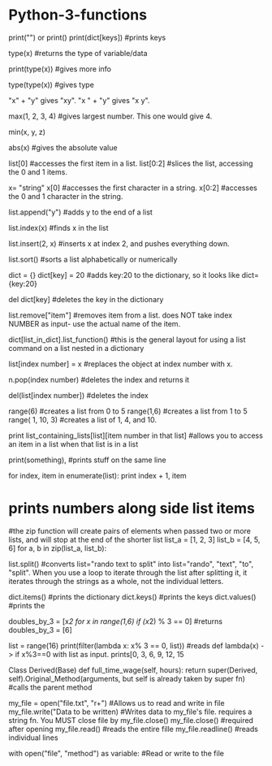 # Python-3-functions

print("") or print()
print(dict[keys]) #prints keys 

type(x) #returns the type of variable/data

print(type(x)) #gives more info

type(type(x)) #gives type

"x" + "y" gives "xy". "x " + "y" gives "x y".

max(1, 2, 3, 4) #gives largest number. This one would give 4. 

min(x, y, z)

abs(x) #gives the absolute value

list[0] #accesses the first item in a list.
list[0:2] #slices the list, accessing the 0 and 1 items.

x= "string"
x[0] #accesses the first character in a string.
x[0:2] #accesses the 0 and 1 character in the string.


list.append("y") #adds y to the end of a list

list.index(x) #finds x in the list

list.insert(2, x) #inserts x at index 2, and pushes everything down.

list.sort() #sorts a list alphabetically or numerically

dict = {}
dict[key] = 20 #adds key:20 to the dictionary, so it looks like dict={key:20}

del dict[key] #deletes the key in the dictionary

list.remove["item"] #removes item from a list. does NOT take index NUMBER as input- use the actual name of the item.

dict[list_in_dict].list_function() #this is the general layout for using a list command on a list nested in a dictionary

list[index number] = x #replaces the object at index number with x.

n.pop(index number) #deletes the index and returns it

del(list[index number]) #deletes the index 

range(6) #creates a list from 0 to 5
range(1,6) #creates a list from 1 to 5
range( 1, 10, 3) #creates a list of 1, 4, and 10. 

print list_containing_lists[list][item number in that list] #allows you to access an item in a list when that list is in a list

print(something), #prints stuff on the same line

for index, item in enumerate(list):
  print index + 1, item
  # prints numbers along side list items
  
#the zip function will create pairs of elements when passed two or more lists, and will stop at the end of the shorter list
list_a = [1, 2, 3]
list_b = [4, 5, 6]
for a, b in zip(list_a, list_b):
  
list.split() #converts list="rando text to split" into list="rando", "text", "to", "split". When you use a loop to iterate through the list after splitting it, it iterates through the strings as a whole, not the individual letters.

dict.items() #prints the dictionary
dict.keys() #prints the keys
dict.values() #prints the 

doubles_by_3 = [x*2 for x in range(1,6) if (x*2) % 3 == 0] #returns doubles_by_3 = [6]

list = range(16)
print(filter(lambda x: x% 3 == 0, list)) #reads def lambda(x) - > if x%3==0 with list as input. prints[0, 3, 6, 9, 12, 15

Class Derived(Base)
  def full_time_wage(self, hours):
    return super(Derived, self).Original_Method(arguments, but self is already taken by super fn) #calls the parent method
   
my_file = open("file.txt", "r+") #Allows us to read and write in file
my_file.write("Data to be written) #Writes data to my_file's file. requires a string fn. You MUST close file by my_file.close()
my_file.close() #required after opening
my_file.read() #reads the entire fille
my_file.readline() #reads individual lines

with open("file", "method") as variable: #Read or write to the file
